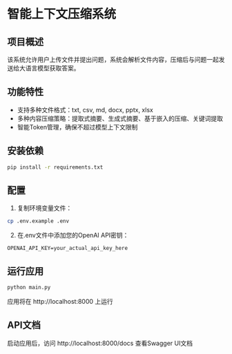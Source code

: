 # 智能上下文压缩系统

## 项目概述

该系统允许用户上传文件并提出问题，系统会解析文件内容，压缩后与问题一起发送给大语言模型获取答案。

## 功能特性

- 支持多种文件格式：txt, csv, md, docx, pptx, xlsx
- 多种内容压缩策略：提取式摘要、生成式摘要、基于嵌入的压缩、关键词提取
- 智能Token管理，确保不超过模型上下文限制

## 安装依赖

```bash
pip install -r requirements.txt
```

## 配置

1. 复制环境变量文件：
```bash
cp .env.example .env
```

2. 在.env文件中添加您的OpenAI API密钥：
```
OPENAI_API_KEY=your_actual_api_key_here
```

## 运行应用

```bash
python main.py
```

应用将在 http://localhost:8000 上运行

## API文档

启动应用后，访问 http://localhost:8000/docs 查看Swagger UI文档
